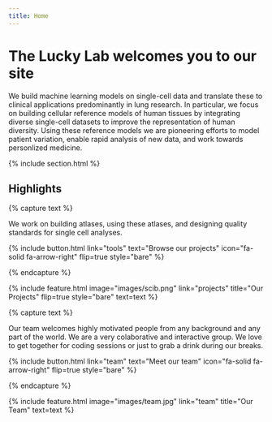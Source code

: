 ```yaml
---
title: Home
---
```


# The Lucky Lab welcomes you to our site

We build machine learning models on single-cell data and translate these to clinical applications predominantly in lung research. In particular, we focus on building cellular reference models of human tissues by integrating diverse single-cell datasets to improve the representation of human diversity. Using these reference models we are pioneering efforts to model patient variation, enable rapid analysis of new data, and work towards personlized medicine.

<!-- {%
  include figure.html
  image="https://avatars.githubusercontent.com/u/115151049?s=200&v=4"
  width="65%"
%} -->

{% include section.html %}

## Highlights

{% capture text %}

We work on building atlases, using these atlases, and designing quality standards for single cell analyses.

{%
  include button.html
  link="tools"
  text="Browse our projects"
  icon="fa-solid fa-arrow-right"
  flip=true
  style="bare"
%}

{% endcapture %}

{%
  include feature.html
  image="images/scib.png"
  link="projects"
  title="Our Projects"
  flip=true
  style="bare"
  text=text
%}

{% capture text %}

Our team welcomes highly motivated people from any background and any part of the world. We are a very colaborative and interactive group. We love to get together for coding sessions or just to grab a drink during our breaks.

{%
  include button.html
  link="team"
  text="Meet our team"
  icon="fa-solid fa-arrow-right"
  flip=true
  style="bare"
%}

{% endcapture %}

{%
  include feature.html
  image="images/team.jpg"
  link="team"
  title="Our Team"
  text=text
%}
